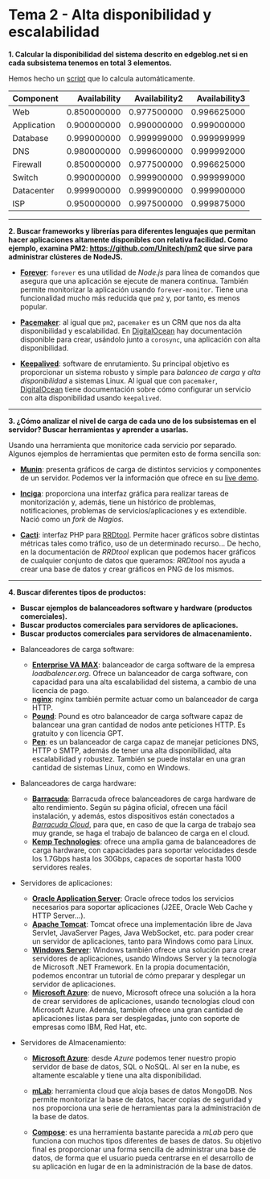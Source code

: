 # Tema 2 - Alta disponibilidad y escalabilidad

__1. Calcular la disponibilidad del sistema descrito en edgeblog.net si en cada subsistema tenemos en total 3 elementos.__

Hemos hecho un [script](https://github.com/mgmacias95/Servidores_Web_de_Altas_Prestaciones/blob/master/teoria/tema2/ej1.py) que lo calcula automáticamente.

| Component   |   Availability |   Availability2 |   Availability3 |
|:------------|---------------:|----------------:|----------------:|
| Web         |    0.850000000 |     0.977500000 |     0.996625000 |
| Application |    0.900000000 |     0.990000000 |     0.999000000 |
| Database    |    0.999000000 |     0.999999000 |     0.999999999 |
| DNS         |    0.980000000 |     0.999600000 |     0.999992000 |
| Firewall    |    0.850000000 |     0.977500000 |     0.996625000 |
| Switch      |    0.990000000 |     0.999900000 |     0.999999000 |
| Datacenter  |    0.999900000 |     0.999900000 |     0.999900000 |
| ISP         |    0.950000000 |     0.997500000 |     0.999875000 |

---

__2. Buscar frameworks y librerías para diferentes lenguajes que permitan hacer aplicaciones altamente disponibles con relativa facilidad. Como ejemplo, examina PM2: https://github.com/Unitech/pm2 que sirve para administrar clústeres de NodeJS.__

* [__Forever__](https://github.com/hefangshi/forever-cluster): `forever` es una utilidad de _Node.js_ para línea de comandos que asegura que una aplicación se ejecute de manera continua. También permite monitorizar la aplicación usando `forever-monitor`. Tiene una funcionalidad mucho más reducida que `pm2` y, por tanto, es menos popular.

* [__Pacemaker__](https://github.com/ClusterLabs/pacemaker): al igual que `pm2`, `pacemaker` es un CRM que nos da alta disponibilidad y escalabilidad. En [DigitalOcean](https://www.digitalocean.com/community/tutorials/how-to-create-a-high-availability-setup-with-corosync-pacemaker-and-floating-ips-on-ubuntu-14-04) hay documentación disponible para crear, usándolo junto a `corosync`, una aplicación con alta disponibilidad.

* [__Keepalived__](http://www.keepalived.org/): software de enrutamiento. Su principal objetivo es proporcionar un sistema robusto y simple para _balanceo de carga_ y _alta disponibilidad_ a sistemas Linux. Al igual que con `pacemaker`, [DigitalOcean](https://www.digitalocean.com/community/tutorials/how-to-set-up-highly-available-web-servers-with-keepalived-and-floating-ips-on-ubuntu-14-04) tiene documentación sobre cómo configurar un servicio con alta disponibilidad usando `keepalived`.

---

__3. ¿Cómo analizar el nivel de carga de cada uno de los subsistemas en el servidor? Buscar herramientas y aprender a usarlas.__

Usando una herramienta que monitorice cada servicio por separado. Algunos ejemplos de herramientas que permiten esto de forma sencilla son:

* [__Munin__](munin-monitoring.org): presenta gráficos de carga de distintos servicios y componentes de un servidor. Podemos ver la información que ofrece en su [live demo](http://demo.munin-monitoring.org/munin-monitoring.org/buildd.munin-monitoring.org/).

* [__Inciga__](https://www.icinga.com/): proporciona una interfaz gráfica para realizar tareas de monitorización y, además, tiene un histórico de problemas, notificaciones, problemas de servicios/aplicaciones y es extendible. Nació como un _fork_ de _Nagios_.

* [__Cacti__](http://www.cacti.net/): interfaz PHP para [RRDtool](http://oss.oetiker.ch/rrdtool/). Permite hacer gráficos sobre distintas métricas tales como tráfico, uso de un determinado recurso... De hecho, en la documentación de _RRDtool_ explican que podemos hacer gráficos de cualquier conjunto de datos que queramos: _RRDtool_ nos ayuda a crear una base de datos y crear gráficos en PNG de los mismos.

---

__4. Buscar diferentes tipos de productos:__

* __Buscar ejemplos de balanceadores software y hardware (productos comerciales).__
* __Buscar productos comerciales para servidores de aplicaciones.__
* __Buscar productos comerciales para servidores de almacenamiento.__

+ Balanceadores de carga software:
  - __[Enterprise VA MAX](https://www.loadbalancer.org/products/virtual/enterprise-va-max)__: balanceador de carga software de la empresa _loadbalencer.org_. Ofrece un balanceador de carga software, con capacidad para una alta escalabilidad del sistema, a cambio de una licencia de pago.
  - __[nginx](http://nginx.org/en/docs/http/load_balancing.html)__: nginx también permite actuar como un balanceador de carga HTTP. 
  - __[Pound](http://www.apsis.ch/pound)__: Pound es otro balanceador de carga software capaz de balancear una gran cantidad de nodos ante peticiones HTTP. Es gratuito y con licencia GPT. 
  - __[Pen](http://siag.nu/pen/)__: es un balanceador de carga capaz de manejar peticiones DNS, HTTP o SMTP, además de tener una alta disponibilidad, alta escalabilidad y robustez. También se puede instalar en una gran cantidad de sistemas Linux, como en Windows. 

+ Balanceadores de carga hardware:
    - __[Barracuda](https://www.barracuda.com/solutions/physical)__: Barracuda ofrece balanceadores de carga hardware de alto rendimiento. Según su página oficial, ofrecen una fácil instalación, y además, estos dispositivos están conectados a _[Barracuda Cloud](https://www.barracuda.com/programs/cloud)_, para que, en caso de que la carga de trabajo sea muy grande, se haga el trabajo de balanceo de carga en el cloud.
    - __[Kemp Technologies](https://kemptechnologies.com/server-load-balancing-appliances/product-matrix.html)__: ofrece una amplia gama de balanceadores de carga hardware, con capacidades para soportar velocidades desde los 1.7Gbps hasta los 30Gbps, capaces de soportar hasta 1000 servidores reales.

+ Servidores de aplicaciones:
    - __[Oracle Application Server](https://kemptechnologies.com/server-load-balancing-appliances/product-matrix.html)__: Oracle ofrece todos los servicios necesarios para soportar aplicaciones (J2EE, Oracle Web Cache y HTTP Server...).
    - __[Apache Tomcat](https://tomcat.apache.org/)__: Tomcat ofrece una implementación libre de Java Servlet, JavaServer Pages, Java WebSocket, etc. para poder crear un servidor de aplicaciones, tanto para Windows como para Linux.
    - __[Windows Server](https://technet.microsoft.com/en-us/windowsserver/dd448610.aspx)__: Windows también ofrece una solución para crear servidores de aplicaciones, usando Windows Server y la tecnología de Microsoft .NET Framework. En la propia documentación, podemos encontrar un tutorial de cómo preparar y desplegar un servidor de aplicaciones.
    - __[Microsoft Azure](https://azure.microsoft.com/en-us/overview/business-apps-on-azure/)__: de nuevo, Microsoft ofrece una solución a la hora de crear servidores de aplicaciones, usando tecnologías cloud con Microsoft Azure. Además, también ofrece una gran cantidad de aplicaciones listas para ser desplegadas, junto con soporte de empresas como IBM, Red Hat, etc. 

+ Servidores de Almacenamiento:
    - [__Microsoft Azure__](https://azure.microsoft.com/en-us/services/storage/?b=16.50): desde _Azure_ podemos tener nuestro propio servidor de base de datos, SQL o NoSQL. Al ser en la nube, es altamente escalable y tiene una alta disponibilidad.

    - [__mLab__](https://mlab.com/): herramienta cloud que aloja bases de datos MongoDB. Nos permite monitorizar la base de datos, hacer copias de seguridad y nos proporciona una serie de herramientas para la administración de la base de datos.

    - [__Compose__](https://www.compose.com/): es una herramienta bastante parecida a _mLab_ pero que funciona con muchos tipos diferentes de bases de datos. Su objetivo final es proporcionar una forma sencilla de administrar una base de datos, de forma que el usuario pueda centrarse en el desarrollo de su aplicación en lugar de en la administración de la base de datos.
